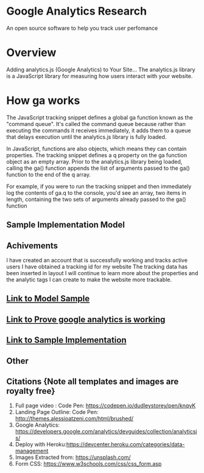 # Google Analytics Research
An open source software to help you track user perfomance


# Overview
Adding analytics.js (Google Analytics) to Your Site...
The analytics.js library is a JavaScript library for measuring how users interact with your website.


# How ga works
The JavaScript tracking snippet defines a global ga function known as the "command queue". It's called the command queue because rather than executing the commands it receives immediately, it adds them to a queue that delays execution until the analytics.js library is fully loaded.

In JavaScript, functions are also objects, which means they can contain properties. The tracking snippet defines a q property on the ga function object as an empty array. Prior to the analytics.js library being loaded, calling the ga() function appends the list of arguments passed to the ga() function to the end of the q array.

For example, if you were to run the tracking snippet and then immediately log the contents of ga.q to the console, you'd see an array, two items in length, containing the two sets of arguments already passed to the ga() function


## Sample Implementation Model
<!-- Global site tag (gtag.js) - Google Analytics -->
<script async src="https://www.googletagmanager.com/gtag/js?id=UA-129526365-1"></script>
<script>
  window.dataLayer = window.dataLayer || [];
  function gtag(){dataLayer.push(arguments);}
  gtag('js', new Date());

  gtag('config', 'UA-129526365-1');
</script>



## Achivements
I have created an account that is successfully working and tracks active users
I have obtained a tracking id for my website
The tracking data has been inserted in layout
I will continue to learn more about the properties and the analytic tags I can create to make the website more trackable.

## [Link to Model Sample](https://developers.google.com/analytics/devguides/collection/analyticsjs/)
## [Link to Prove google analytics is working](documentation/g.png)


## [Link to Sample Implementation](https://github.com/nyu-csci-ua-0480-001-003-fall-2018/Rachelnarios-final-project/blob/afe4ebfd13e0ab0aee3510251f9d6b4e61f6a5e7/views/layout.hbs#L7)
## Other

## Citations {Note all templates and images are royalty free}
1. Full page video : Code Pen: https://codepen.io/dudleystorey/pen/knqyK
2. Landing Page Outline: Code Pen: http://themes.alessioatzeni.com/html/brushed/
3. Google Analytics: https://developers.google.com/analytics/devguides/collection/analyticsjs/
4. Deploy with Heroku:https://devcenter.heroku.com/categories/data-management
5. Images Extracted from: https://unsplash.com/
6. Form CSS: https://www.w3schools.com/css/css_form.asp
